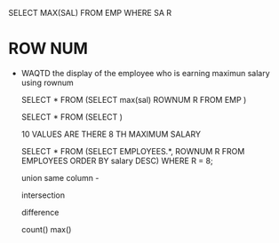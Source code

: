 SELECT MAX(SAL) FROM EMP WHERE SA R
# ROW NUM 
- 
    WAQTD the display of the employee who is earning maximun salary using rownum

    SELECT * 
    FROM (SELECT max(sal) ROWNUM R FROM EMP )

    SELECT * 
    FROM (SELECT )

    10 VALUES ARE THERE 8 TH MAXIMUM SALARY

    SELECT * 
    FROM (SELECT EMPLOYEES.*, ROWNUM R FROM EMPLOYEES ORDER BY salary DESC)
    WHERE R = 8;

    union 
    same column - 
    

    intersection

    difference

    



    count()
    max()